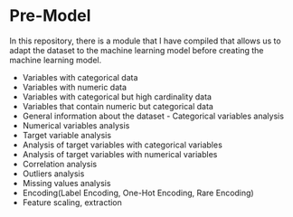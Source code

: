 # Pre-Model
 In this repository, there is a module that I have compiled that allows us to adapt the dataset to the machine learning model before creating the machine learning model.
- Variables with categorical data 
- Variables with numeric data 
- Variables with categorical but high cardinality data 
- Variables that contain numeric but categorical data 
- General information about the dataset - Categorical variables analysis  
- Numerical variables analysis  
- Target variable analysis  
- Analysis of target variables with categorical variables  
- Analysis of target variables with numerical variables  
- Correlation analysis  
- Outliers analysis  
- Missing values analysis 
- Encoding(Label Encoding, One-Hot Encoding, Rare Encoding) 
- Feature scaling, extraction
